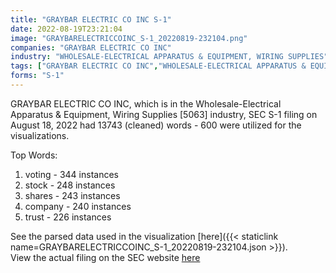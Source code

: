 ```yaml
---
title: "GRAYBAR ELECTRIC CO INC S-1"
date: 2022-08-19T23:21:04
image: "GRAYBARELECTRICCOINC_S-1_20220819-232104.png"
companies: "GRAYBAR ELECTRIC CO INC"
industry: "WHOLESALE-ELECTRICAL APPARATUS & EQUIPMENT, WIRING SUPPLIES"
tags: ["GRAYBAR ELECTRIC CO INC","WHOLESALE-ELECTRICAL APPARATUS & EQUIPMENT, WIRING SUPPLIES","08-18-2022","S-1"]
forms: "S-1"
---
```

GRAYBAR ELECTRIC CO INC, which is in the Wholesale-Electrical Apparatus & Equipment, Wiring Supplies [5063] industry, SEC S-1 filing on August 18, 2022 had 13743 (cleaned) words - 600 were utilized for the visualizations.

Top Words:
1. voting - 344 instances
2. stock - 248 instances
3. shares - 243 instances
4. company - 240 instances
5. trust - 226 instances


See the parsed data used in the visualization [here]({{< staticlink name=GRAYBARELECTRICCOINC_S-1_20220819-232104.json >}}).  
View the actual filing on the SEC website [here](https://www.sec.gov/Archives/edgar/data/205402/0000205402-22-000037.txt)